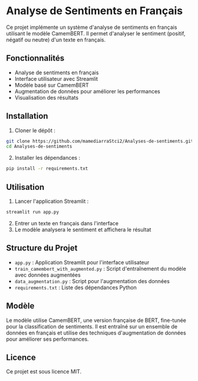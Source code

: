 # Analyse de Sentiments en Français

Ce projet implémente un système d'analyse de sentiments en français utilisant le modèle CamemBERT. Il permet d'analyser le sentiment (positif, négatif ou neutre) d'un texte en français.

## Fonctionnalités

- Analyse de sentiments en français
- Interface utilisateur avec Streamlit
- Modèle basé sur CamemBERT
- Augmentation de données pour améliorer les performances
- Visualisation des résultats

## Installation

1. Cloner le dépôt :
```bash
git clone https://github.com/mamediarraStci2/Analyses-de-sentiments.git
cd Analyses-de-sentiments
```

2. Installer les dépendances :
```bash
pip install -r requirements.txt
```

## Utilisation

1. Lancer l'application Streamlit :
```bash
streamlit run app.py
```

2. Entrer un texte en français dans l'interface
3. Le modèle analysera le sentiment et affichera le résultat

## Structure du Projet

- `app.py` : Application Streamlit pour l'interface utilisateur
- `train_camembert_with_augmented.py` : Script d'entraînement du modèle avec données augmentées
- `data_augmentation.py` : Script pour l'augmentation des données
- `requirements.txt` : Liste des dépendances Python

## Modèle

Le modèle utilise CamemBERT, une version française de BERT, fine-tunée pour la classification de sentiments. Il est entraîné sur un ensemble de données en français et utilise des techniques d'augmentation de données pour améliorer ses performances.

## Licence

Ce projet est sous licence MIT. 